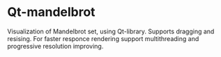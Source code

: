 # Qt-mandelbrot

Visualization of Mandelbrot set, using Qt-library. Supports dragging and resising. For faster responce rendering support multithreading and progressive resolution improving. 
